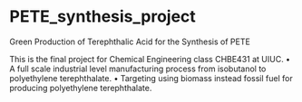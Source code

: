 # PETE_synthesis_project
Green Production of Terephthalic Acid for the Synthesis of PETE

This is the final project for Chemical Engineering class CHBE431 at UIUC. 
• A full scale industrial level manufacturing process from isobutanol to polyethylene terephthalate.
• Targeting using biomass instead fossil fuel for producing polyethylene terephthalate.
